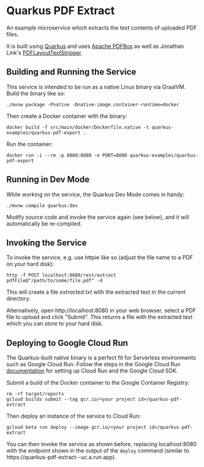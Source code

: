# Quarkus PDF Extract

An example microservice which extracts the text contents of uploaded PDF files.

It is built using [Quarkus](http://quarkus.io/) and uses [Apache PDFBox](https://pdfbox.apache.org/)
as well as Jonathan Link's [PDFLayoutTextStripper](https://github.com/JonathanLink/PDFLayoutTextStripper).

## Building and Running the Service

This service is intended to be run as a native Linux binary via GraalVM.
Build the binary like so:

    ./mvnw package -Pnative -Dnative-image.container-runtime=docker

Then create a Docker container with the binary:

    docker build -f src/main/docker/Dockerfile.native -t quarkus-examples/quarkus-pdf-export .
Run the container:

    docker run -i --rm -p 8080:8080 -e PORT=8080 quarkus-examples/quarkus-pdf-export

## Running in Dev Mode

While working on the service, the Quarkus Dev Mode comes in handy:

    ./mvnw compile quarkus:dev

Modify source code and invoke the service again (see below), and it will automatically be re-compiled.

## Invoking the Service

To invoke the service, e.g. use httpie like so (adjust the file name to a PDF on your hard disk):

    http -f POST localhost:8080/rest/extract pdfFile@"/path/to/some/file.pdf" -d

This will create a file _extracted.txt_ with the extracted text in the current directory.

Alternatively, open http://localhost:8080 in your web browser, select a PDF file to upload and click "Submit".
This returns a file with the extracted text which you can store to your hard disk.

## Deploying to Google Cloud Run

The Quarkus-built native binary is a perfect fit for Serverless environments such as Google Cloud Run.
Follow the steps in the Google Cloud Run [documentation](https://cloud.google.com/run/docs/quickstarts/build-and-deploy)
for setting up Cloud Run and the Google Cloud SDK.

Submit a build of the Docker container to the Google Container Registry:

    rm -rf target/reports
    gcloud builds submit --tag gcr.io/<your project id>/quarkus-pdf-extract

Then deploy an instance of the service to Cloud Run:

    gcloud beta run deploy --image gcr.io/<your project id>/quarkus-pdf-extract

You can then invoke the service as shown before, replacing localhost:8080 with the endpoint shown in the output of the `deploy` command (similar to https://quarkus-pdf-extract-<random part>-uc.a.run.app).
